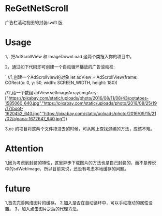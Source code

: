 # ReGetNetScroll
广告栏滚动视图的封装swift 版


# Usage
1，把AdScrollView 和 ImageDownLoad 这两个类拖入你的项目中。

2，通过如下代码即可创建一个自动循环播放的广告滚动栏: 

` //1,创建一个AdScrollview的对象
    let adView = AdScrollView(frame: CGRect(x: 0, y: 50, width: SCREEN_WIDTH, height: 180))

  //2,给一个数组
    adView.setImageArray(imgArry: ["https://pixabay.com/static/uploads/photo/2016/08/11/08/43/potatoes-1585060_640.jpg","https://pixabay.com/static/uploads/photo/2016/08/25/19/17/boot-1620452_640.jpg","https://pixabay.com/static/uploads/photo/2016/09/15/21/02/alpaca-1672647_640.jpg"])
`

3,oc 的项目将这两个文件拖进去的时候，可从网上查找混编的方法，应该不难。

# Attention

1,因为考虑到封装的特性，这里异步下载图片的方法也是自己封装的，而不是传说中的sdWebImage，所以目前来说，还没有考虑本地缓存的问题。

# future
1,首先完善网络图片的缓存。
2,加入是否在自动循环中，可以手动拖动的属性设置。
3，加入点击图片之后的代理方法。
